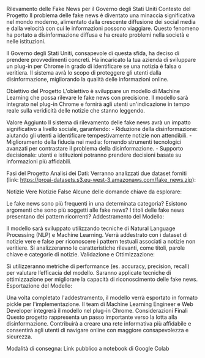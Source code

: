 Rilevamento delle Fake News per il Governo degli Stati Uniti
Contesto del Progetto
Il problema delle fake news è diventato una minaccia significativa nel mondo moderno, alimentato dalla crescente diffusione dei social media e dalla velocità con cui le informazioni possono viaggiare. Questo fenomeno ha portato a disinformazione diffusa e ha creato problemi nella società e nelle istituzioni.

Il Governo degli Stati Uniti, consapevole di questa sfida, ha deciso di prendere provvedimenti concreti. Ha incaricato la tua azienda di sviluppare un plug-in per Chrome in grado di identificare se una notizia è falsa o veritiera. Il sistema avrà lo scopo di proteggere gli utenti dalla disinformazione, migliorando la qualità delle informazioni online.

Obiettivo del Progetto
L'obiettivo è sviluppare un modello di Machine Learning che possa rilevare le fake news con precisione. Il modello sarà integrato nel plug-in Chrome e fornirà agli utenti un'indicazione in tempo reale sulla veridicità delle notizie che stanno leggendo.

Valore Aggiunto
Il sistema di rilevamento delle fake news avrà un impatto significativo a livello sociale, garantendo: - Riduzione della disinformazione: aiutando gli utenti a identificare tempestivamente notizie non attendibili. - Miglioramento della fiducia nei media: fornendo strumenti tecnologici avanzati per contrastare il problema della disinformazione. - Supporto decisionale: utenti e istituzioni potranno prendere decisioni basate su informazioni più affidabili.

Fasi del Progetto
Analisi dei Dati: Verranno analizzati due dataset forniti (link: https://proai-datasets.s3.eu-west-3.amazonaws.com/fake_news.zip):

Notizie Vere
Notizie False
Alcune delle domande chiave da esplorare:

Le fake news sono più frequenti in una determinata categoria?
Esistono argomenti che sono più soggetti alle fake news?
I titoli delle fake news presentano dei pattern ricorrenti?
Addestramento del Modello:

Il modello sarà sviluppato utilizzando tecniche di Natural Language Processing (NLP) e Machine Learning.
Verrà addestrato con i dataset di notizie vere e false per riconoscere i pattern testuali associati a notizie non veritiere.
Si analizzeranno le caratteristiche rilevanti, come titoli, parole chiave e categorie di notizie.
Validazione e Ottimizzazione:

Si utilizzeranno metriche di performance (es. accuracy, precision, recall) per valutare l’efficacia del modello.
Saranno applicate tecniche di ottimizzazione per migliorare la capacità di riconoscimento delle fake news.
Esportazione del Modello:

Una volta completato l'addestramento, il modello verrà esportato in formato pickle per l'implementazione.
Il team di Machine Learning Engineer e Web Developer integrerà il modello nel plug-in Chrome.
Considerazioni Finali
Questo progetto rappresenta un passo importante verso la lotta alla disinformazione. Contribuirà a creare una rete informativa più affidabile e consentirà agli utenti di navigare online con maggiore consapevolezza e sicurezza.

Modalità di consegna:
Link pubblico a notebook di Google Colab
